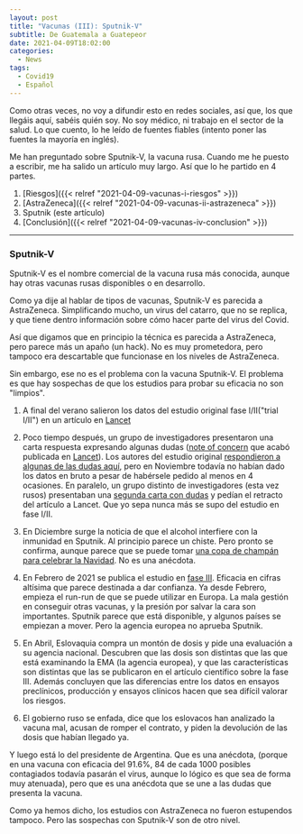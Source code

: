 ```yaml
---
layout: post
title: "Vacunas (III): Sputnik-V"
subtitle: De Guatemala a Guatepeor
date: 2021-04-09T18:02:00
categories:
  - News
tags:
  - Covid19
  - Español
---
```


Como otras veces, no voy a difundir esto en redes sociales, así que, los que llegáis aquí, sabéis quién soy. No soy médico, ni trabajo en el sector de la salud. Lo que cuento, lo he leído de fuentes fiables (intento poner las fuentes la mayoría en inglés).

Me han preguntado sobre Sputnik-V, la vacuna rusa. Cuando me he puesto a escribir, me ha salido un artículo muy largo. Así que lo he partido en 4 partes.

1. [Riesgos]({{< relref "2021-04-09-vacunas-i-riesgos" >}})
2. [AstraZeneca]({{< relref "2021-04-09-vacunas-ii-astrazeneca" >}})
3. Sputnik (este artículo)
4. [Conclusión]({{< relref "2021-04-09-vacunas-iv-conclusion" >}})

---

### Sputnik-V

Sputnik-V es el nombre comercial de la vacuna rusa más conocida, aunque hay otras vacunas rusas disponibles o en desarrollo.

Como ya dije al hablar de tipos de vacunas, Sputnik-V es parecida a AstraZeneca. Simplificando mucho, un virus del catarro, que no se replica, y que tiene dentro información sobre cómo hacer parte del virus del Covid.

Así que digamos que en principio la técnica es parecida a AstraZeneca, pero parece más un apaño (un hack). No es muy prometedora, pero tampoco era descartable que funcionase en los niveles de AstraZeneca.

Sin embargo, ese no es el problema con la vacuna Sputnik-V. El problema es que hay sospechas de que los estudios para probar su eficacia no son "limpios".

1. A final del verano salieron los datos del estudio original fase I/II("trial I/II") en un artículo en [Lancet](<https://www.thelancet.com/journals/lancet/article/PIIS0140-6736(20)31866-3/fulltext>)

2. Poco tiempo después, un grupo de investigadores presentaron una carta respuesta expresando algunas dudas ([note of concern](https://cattiviscienziati.com/2020/09/07/note-of-concern/) que acabó publicada en [Lancet](https://www.ncbi.nlm.nih.gov/pmc/articles/PMC7503114/)). Los autores del estudio original [respondieron a algunas de las dudas aquí](https://www.ncbi.nlm.nih.gov/pmc/articles/PMC7503057/), pero en Noviembre todavía no habían dado los datos en bruto a pesar de habérsele pedido al menos en 4 ocasiones. En paralelo, un grupo distinto de investigadores (esta vez rusos) presentaban una [segunda carta con dudas](https://cattiviscienziati.com/2020/11/27/behind-the-hype-design-flaws-poor-execution-and-questionable-publication/) y pedían el retracto del artículo a Lancet. Que yo sepa nunca más se supo del estudio en fase I/II.

3. En Diciembre surge la noticia de que el alcohol interfiere con la inmunidad en Sputnik. Al principio parece un chiste. Pero pronto se confirma, aunque parece que se puede tomar [una copa de champán para celebrar la Navidad](https://www.reuters.com/article/health-coronavirus-russia-vaccine-alcoho-idUSKBN28J239). No es una anécdota.

4. En Febrero de 2021 se publica el estudio en [fase III](<https://www.thelancet.com/journals/lancet/article/PIIS0140-6736(21)00234-8/fulltext>). Eficacia en cifras altísima que parece destinada a dar confianza. Ya desde Febrero, empieza el run-run de que se puede utilizar en Europa. La mala gestión en conseguir otras vacunas, y la presión por salvar la cara son importantes. Sputnik parece que está disponible, y algunos países se empiezan a mover. Pero la agencia europea no aprueba Sputnik.

5. En Abril, Eslovaquia compra un montón de dosis y pide una evaluación a su agencia nacional. Descubren que las dosis son distintas que las que está examinando la EMA (la agencia europea), y que las características son distintas que las se publicaron en el artículo científico sobre la fase III. Además concluyen que las diferencias entre los datos en ensayos preclínicos, producción y ensayos clínicos hacen que sea difícil valorar los riesgos.

6. El gobierno ruso se enfada, dice que los eslovacos han analizado la vacuna mal, acusan de romper el contrato, y piden la devolución de las dosis que habían llegado ya.

Y luego está lo del presidente de Argentina. Que es una anécdota, (porque en una vacuna con eficacia del 91.6%, 84 de cada 1000 posibles contagiados todavía pasarán el virus, aunque lo lógico es que sea de forma muy atenuada), pero que es una anécdota que se une a las dudas que presenta la vacuna.

Como ya hemos dicho, los estudios con AstraZeneca no fueron estupendos tampoco. Pero las sospechas con Sputnik-V son de otro nivel.
